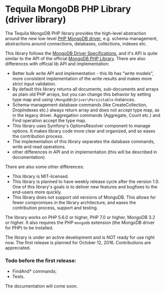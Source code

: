 # Tequila MongoDB PHP Library (driver library)

The Tequila MongoDB PHP library provides the high-level abstraction around the new low-level [PHP MongoDB driver](https://github.com/mongodb/mongo-php-driver), e.g.
schema-management, abstractions around connections, databases, collections, indexes etc.

This library follows the [MongoDB Driver Specifications](https://github.com/mongodb/specifications), and it's API is quite similar to the API of the official [MongoDB PHP Library](https://github.com/mongodb/mongo-php-library).
There are also differences with official lib API and implementation:
- Better bulk write API and implementation - this lib has "write models", more consistent implementation of the write results and makes more strict input validation.
- By default this library returns all documents, sub-documents and arrays as plain old PHP arrays, but you can change this behavior by setting type map and using `\MongoDB\Driver\Persistable` instances.
- Schema-management database commands (like CreateCollection, DropIndexes etc.) always return array and does not accept type map, as in the legacy driver. Aggregation commands (Aggregate, Count etc.) and Find operation accept the type map.
- This library uses Symfony's OptionsResolver component to manage options. It makes library code more clear and organized, and so eases the contribution process.
- The implementation of this library separates the database commands, write and read operations.
- other differences in API and in implementation (this will be described in documentation).

There are also some other differences:
- This library is MIT-licensed.
- This library is planned to have weekly release cycle after the version 1.0. One of this library's goals is to deliver new features and bugfixes to the end-users more quickly.
- This library does not support old versions of MongoDB. This allows for fewer compromises in the library architecture, and eases the contribution process, support and testing. 

The library works on PHP 5.6.0 or higher, PHP 7.0 or higher, MongoDB 3.2 or higher. It also requires the PHP `mongodb` extension (the MongoDB driver for PHP) to be installed.

The library is under an active development and is NOT ready for use right now. The first release is planned for October 12, 2016.
Contributions are appreciated.

### Todo before the first release:

- FindAnd* commands;
- Tests.

The documentation will come soon.
